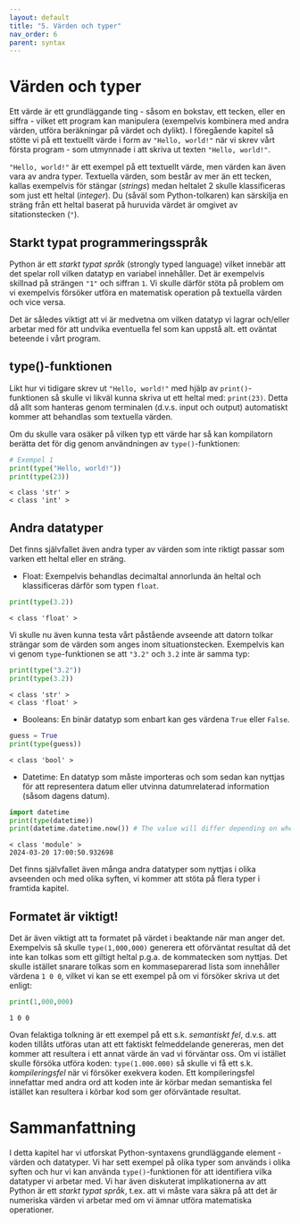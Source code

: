 ```yaml
---
layout: default
title: "5. Värden och typer"
nav_order: 6
parent: syntax
---
```


# Värden och typer
Ett värde är ett grundläggande ting - såsom en bokstav, ett tecken, eller en siffra - vilket ett program kan manipulera (exempelvis kombinera med andra värden, utföra beräkningar på värdet och dylikt). I föregående kapitel så stötte vi på ett textuellt värde i form av `"Hello, world!"` när vi skrev vårt första program - som utmynnade i att skriva ut texten `"Hello, world!"`.

`"Hello, world!"` är ett exempel på ett textuellt värde, men värden kan även vara av andra typer. Textuella värden, som består av mer än ett tecken, kallas exempelvis för stängar (_strings_) medan heltalet 2 skulle klassificeras som just ett heltal (_integer_). Du (såväl som Python-tolkaren) kan särskilja en sträng från ett heltal baserat på huruvida värdet är omgivet av sitationstecken (`"`).

## Starkt typat programmeringsspråk
Python är ett _starkt typat språk_ (strongly typed language) vilket innebär att det spelar roll vilken datatyp en variabel innehåller. Det är exempelvis skillnad på strängen `"1"` och siffran `1`. Vi skulle därför stöta på problem om vi exempelvis försöker utföra en matematisk operation på textuella värden och vice versa.

Det är således viktigt att vi är medvetna om vilken datatyp vi lagrar och/eller arbetar med för att undvika eventuella fel som kan uppstå alt. ett oväntat beteende i vårt program.

## type()-funktionen
Likt hur vi tidigare skrev ut `"Hello, world!"` med hjälp av `print()`-funktionen så skulle vi likväl kunna skriva ut ett heltal med: `print(23)`. Detta då allt som hanteras genom terminalen (d.v.s. input och output) automatiskt kommer att behandlas som textuella värden. 

Om du skulle vara osäker på vilken typ ett värde har så kan kompilatorn berätta det för dig genom användningen av `type()`-funktionen: 

``` python
# Exempel 1
print(type("Hello, world!"))
print(type(23))
```
<div class="code-example" markdown="1">
<pre><code>< class 'str' >
< class 'int' ></code></pre>
</div>

## Andra datatyper
Det finns självfallet även andra typer av värden som inte riktigt passar som varken ett heltal eller en sträng. 

* Float: Exempelvis behandlas decimaltal annorlunda än heltal och klassificeras därför som typen `float`.
```python
print(type(3.2))
```
<div class="code-example" markdown="1">
<pre><code>< class 'float' ></code></pre>
</div>

Vi skulle nu även kunna testa vårt påstående avseende att datorn tolkar strängar som de värden som anges inom situationstecken. Exempelvis kan vi genom `type`-funktionen se att `"3.2"` och `3.2` inte är samma typ:
``` python
print(type("3.2"))
print(type(3.2))
```
<div class="code-example" markdown="1">
<pre><code>< class 'str' >
< class 'float' ></code></pre>
</div>

* Booleans: En binär datatyp som enbart kan ges värdena `True` eller `False`.
```python
guess = True
print(type(guess))
```
<div class="code-example" markdown="1">
<pre><code>< class 'bool' ></code></pre>
</div>

* Datetime: En datatyp som måste importeras och som sedan kan nyttjas för att representera datum eller utvinna datumrelaterad information (såsom dagens datum).
```python
import datetime
print(type(datetime))
print(datetime.datetime.now()) # The value will differ depending on when you execute the function
```
<div class="code-example" markdown="1">
<pre><code>< class 'module' >
2024-03-20 17:00:50.932698</code></pre>
</div>

Det finns självfallet även många andra datatyper som nyttjas i olika avseenden och med olika syften, vi kommer att stöta på flera typer i framtida kapitel.

## Formatet är viktigt!
Det är även viktigt att ta formatet på värdet i beaktande när man anger det. Exempelvis så skulle `type(1,000,000)` generera ett oförväntat resultat då det inte kan tolkas som ett giltigt heltal p.g.a. de kommatecken som nyttjas. Det skulle istället snarare tolkas som en kommaseparerad lista som innehåller värdena `1 0 0`, vilket vi kan se ett exempel på om vi försöker skriva ut det enligt:
``` python
print(1,000,000)
```
<div class="code-example" markdown="1">
<pre><code>1 0 0</code></pre>
</div>

Ovan felaktiga tolkning är ett exempel på ett s.k. _semantiskt fel_, d.v.s. att koden tillåts utföras utan att ett faktiskt felmeddelande genereras, men det kommer att resultera i ett annat värde än vad vi förväntar oss. Om vi istället skulle försöka utföra koden: `type(1.000.000)` så skulle vi få ett s.k. _kompileringsfel_ när vi försöker exekvera koden. Ett kompileringsfel innefattar med andra ord att koden inte är körbar medan semantiska fel istället kan resultera i körbar kod som ger oförväntade resultat.

# Sammanfattning
I detta kapitel har vi utforskat Python-syntaxens grundläggande element - värden och datatyper. Vi har sett exempel på olika typer som används i olika syften och hur vi kan använda `type()`-funktionen för att identifiera vilka datatyper vi arbetar med. Vi har även diskuterat implikationerna av att Python är ett _starkt typat språk_, t.ex. att vi måste vara säkra på att det är numeriska värden vi arbetar med om vi ämnar utföra matematiska operationer.